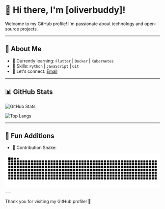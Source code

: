 # 👋 Hi there, I'm [oliverbuddy]!

Welcome to my GitHub profile! I'm passionate about technology and open-source projects.

---

## 🚀 About Me

- 🌱 Currently learning: `Flutter` | `Docker` | `Kubernetes`
- 💼 Skills: `Python` | `JavaScript` | `Git`
- 💬 Let's connect: [Email](mailto:qiwei0727@163.com) 

---

## 📊 GitHub Stats

![GitHub Stats](https://github-readme-stats.vercel.app/api?username=oliverbuddy&show_icons=true&theme=radical)

![Top Langs](https://github-readme-stats.vercel.app/api/top-langs/?username=oliverbuddy&layout=compact&theme=radical)

---

## 🎯 Fun Additions

- 🐍 Contribution Snake:  
<picture>
  <source media="(prefers-color-scheme: dark)" srcset="https://raw.githubusercontent.com/oliverbuddy/oliverbuddy/output/github-contribution-grid-snake-dark.svg">
  <source media="(prefers-color-scheme: light)" srcset="https://raw.githubusercontent.com/oliverbuddy/oliverbuddy/output/github-contribution-grid-snake.svg">
  <img alt="github contribution grid snake animation" src="https://raw.githubusercontent.com/oliverbuddy/oliverbuddy/output/github-contribution-grid-snake.svg">
</picture>
---

Thank you for visiting my GitHub profile! 🎉
